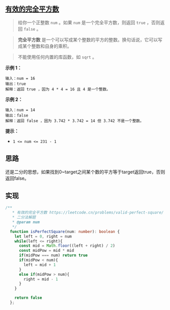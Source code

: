 ## [有效的完全平方数](https://leetcode.cn/problems/valid-perfect-square/)

> 给你一个正整数 `num` 。如果 `num` 是一个完全平方数，则返回 `true` ，否则返回 `false` 。

> **完全平方数** 是一个可以写成某个整数的平方的整数。换句话说，它可以写成某个整数和自身的乘积。

> 不能使用任何内置的库函数，如 `sqrt` 。

**示例 1：**

```
输入：num = 16
输出：true
解释：返回 true ，因为 4 * 4 = 16 且 4 是一个整数。
```

**示例 2：**

```
输入：num = 14
输出：false
解释：返回 false ，因为 3.742 * 3.742 = 14 但 3.742 不是一个整数。
```

**提示：**

- `1 <= num <= 231 - 1`

## 思路

还是二分的思想，如果找到0~target之间某个数的平方等于target返回true，否则返回false。

## 实现

```typescript
/**
   * 有效的完全平方数 https://leetcode.cn/problems/valid-perfect-square/
   * 二分法解题
   * @param num
   */
  function isPerfectSquare(num: number): boolean {
    let left = 0, right = num
    while(left <= right){
      const mid = Math.floor((left + right) / 2)
      const midPow = mid * mid
      if(midPow === num) return true
      if(midPow < num){
        left = mid + 1
      }
      else if(midPow > num){
        right = mid - 1
      }
    }

    return false
  };
```

